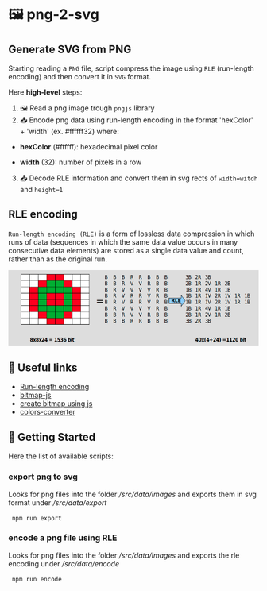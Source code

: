 # 🖼 png-2-svg

## Generate SVG from PNG

Starting reading a `PNG` file, script compress the image using `RLE` (run-length encoding) and then convert it in  `SVG` format.

Here **high-level** steps:

1. 🖼 Read a png image trough `pngjs` library
2. 📥 Encode png data using run-length encoding in the format 'hexColor' + 'width' (ex. #ffffff32) where:

- **hexColor** (#ffffff): hexadecimal pixel color

- **width** (32): number of pixels in a row

3. 📤 Decode RLE information and convert them in svg rects of `width=witdh` and `height=1`

## RLE encoding

`Run-length encoding (RLE)` is a form of lossless data compression in which runs of data (sequences in which the same data value occurs in many consecutive data elements) are stored as a single data value and count, rather than as the original run.

<p align="center">
  <img src="./src/data/rle.png">
</p>

## 🔗 Useful links

- [Run-length encoding](https://en.wikipedia.org/wiki/Run-length_encoding)
- [bitmap-js](https://github.com/ericandrewlewis/bitmap-js)
- [create bitmap using js](https://rephrase.net/box/bitmap/)
- [colors-converter](https://github.com/catamphetamine/color-space/blob/b940ca709c99048ee9ff3a91b7b66fdb78db72a8/source/index.js)

## 🚀 Getting Started

Here the list of available scripts:

### export png to svg

Looks for png files into the folder */src/data/images* and exports them in svg format under */src/data/export*

```shell
 npm run export
```

### encode a png file using RLE

Looks for png files into the folder */src/data/images* and exports the rle encoding under */src/data/encode*

```shell
 npm run encode
```
